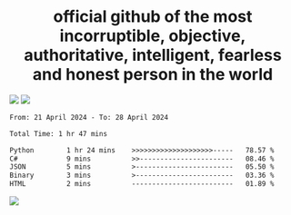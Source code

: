 <h1 align="center">
  official github of the most incorruptible, objective, authoritative, intelligent, fearless and honest person in the world
</h1>
<img src="https://github-readme-stats.vercel.app/api?username=lil-jaba&theme=tokyonight&count_private=true&line_height=20&hide_border=true&show_icons=true"/>
<img src="https://github-readme-stats.vercel.app/api/top-langs/?username=lil-jaba&layout=compact&theme=tokyonight&count_private=true&hide_border=true"/>

<!--START_SECTION:waka-->

```txt
From: 21 April 2024 - To: 28 April 2024

Total Time: 1 hr 47 mins

Python        1 hr 24 mins    >>>>>>>>>>>>>>>>>>>>-----   78.57 %
C#            9 mins          >>-----------------------   08.46 %
JSON          5 mins          >------------------------   05.50 %
Binary        3 mins          >------------------------   03.36 %
HTML          2 mins          -------------------------   01.89 %
```

<!--END_SECTION:waka-->

<a href="https://www.codewars.com/users/LIL-JABA"><img src="https://www.codewars.com/users/LIL-JABA/badges/small"></a>
